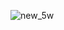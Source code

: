 ![new_5w](https://user-images.githubusercontent.com/46949062/157627243-41901545-d15f-43ac-8bb4-096bc88da0d2.PNG)
